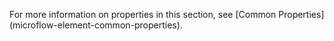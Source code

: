 <p>
For more information on properties in this section, see [Common Properties](microflow-element-common-properties). 
